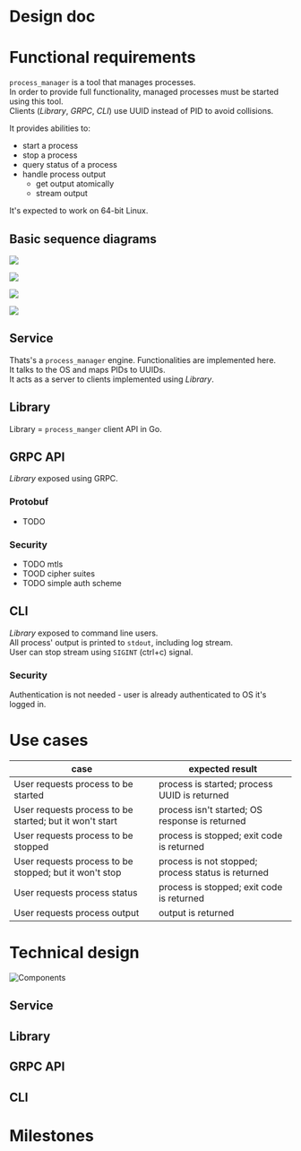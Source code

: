 Design doc
========================

# Functional requirements
`process_manager` is a tool that manages processes.\
In order to provide full functionality, managed processes must be started using this tool.\
Clients (_Library_, _GRPC_, _CLI_) use UUID instead of PID to avoid collisions.

It provides abilities to:
* start a process
* stop a process
* query status of a process
* handle process output
    * get output atomically
    * stream output

It's expected to work on 64-bit Linux.
## Basic sequence diagrams
![](drawings/start.svg) 

![](drawings/stop.svg)

![](drawings/output.svg)

![](drawings/stream.svg)

## Service 
Thats's a `process_manager` engine. Functionalities are implemented here.\
It talks to the OS and maps PIDs to UUIDs.\
It acts as a server to clients implemented using _Library_.

## Library
Library = `process_manger` client API in Go.

## GRPC API
_Library_ exposed using GRPC.
### Protobuf
- TODO
### Security
- TODO mtls
- TOOD cipher suites
- TODO simple auth scheme
## CLI
_Library_ exposed to command line users.\
All process' output is printed to `stdout`, including log stream.\
User can stop stream using `SIGINT` (ctrl+c) signal.
### Security
Authentication is not needed - user is already authenticated to OS it's logged in.

# Use cases
| case | expected result |
| --- | --- |
| User requests process to be started | process is started; process UUID is returned |
| User requests process to be started; but it won't start | process isn't started; OS response is returned |
| User requests process to be stopped | process is stopped; exit code is returned |
| User requests process to be stopped; but it won't stop | process is not stopped; process status is returned |
| User requests process status | process is stopped; exit code is returned |
| User requests process output | output is returned |

# Technical design
![Components](drawings/components.svg)
## Service

## Library
## GRPC API
## CLI
# Milestones
